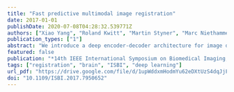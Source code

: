 ```yaml
---
title: "Fast predictive multimodal image registration"
date: 2017-01-01
publishDate: 2020-07-08T04:28:32.539771Z
authors: ["Xiao Yang", "Roland Kwitt", "Martin Styner", "Marc Niethammer"]
publication_types: ["1"]
abstract: "We introduce a deep encoder-decoder architecture for image deformation prediction from multimodal images. Specifically, we design an image-patch-based deep network that jointly (i) learns an image similarity measure and (ii) the relationship between image patches and deformation parameters. While our method can be applied to general image registration formulations, we focus on the Large Deformation Diffeomorphic Metric Mapping (LDDMM) registration model. By predicting the initial momentum of the shooting formulation of LDDMM, we preserve its mathematical properties and drastically reduce the computation time, compared to optimizationbased approaches. Furthermore, we create a Bayesian probabilistic version of the network that allows evaluation of registration uncertainty via sampling of the network at test time. We evaluate our method on a 3D brain MRI dataset using both T1- and T2-weighted images. Our experiments show that our method generates accurate predictions and that learning the similarity measure leads to more consistent registrations than relying on generic multimodal image similarity measures, such as mutual information. Our approach is an order of magnitude faster than optimization-based LDDMM."
featured: false
publication: "*14th IEEE International Symposium on Biomedical Imaging, ISBI 2017, Melbourne, Australia, April 18-21, 2017*"
tags: ["registration", "brain", "ISBI", "deep learning"]
url_pdf: "https://drive.google.com/file/d/1upWddxmHodmYu62eDXtUzS4dqJjFlw0J"
doi: "10.1109/ISBI.2017.7950652"
---
```


